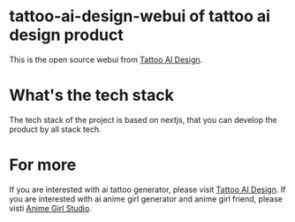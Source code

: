 # tattoo-ai-design-webui of tattoo ai design product
This is the open source webui from [Tattoo AI Design](https://tattooai.design).

# What's the tech stack
The tech stack of the project is based on nextjs, that you can develop the product by all stack tech.

# For more
If you are interested with ai tattoo generator, please visit [Tattoo AI Design](https://tattooai.design).
If you are interested with ai anime girl generator and anime girl friend, please visti [Anime Girl Studio](https://animegirl.studio).
